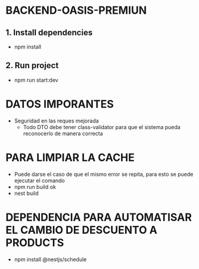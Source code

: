 # BACKEND-OASIS-PREMIUN

## 1. Install dependencies
- npm install

## 2. Run project
- npm run start:dev

# DATOS IMPORANTES
- Seguridad en las reques mejorada
  - Todo DTO debe tener class-validator para que el sistema pueda reconocerlo de manera correcta

# PARA LIMPIAR LA CACHE
- Puede darse el caso de que el mismo error se repita, para esto se puede ejecutar el comando
- npm run build                                                                                                       ok 
- nest build

# DEPENDENCIA PARA AUTOMATISAR EL CAMBIO DE DESCUENTO A PRODUCTS
- npm install @nestjs/schedule
